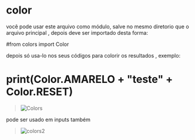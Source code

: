 # color

você pode usar este arquivo como módulo, salve no mesmo diretorio que o arquivo principal , depois deve ser importado desta forma:

#from colors import Color

depois só usa-lo nos seus códigos para colorir os resultados , exemplo:

# print(Color.AMARELO + "teste" + Color.RESET)

> ![Colors](https://user-images.githubusercontent.com/79322362/153462685-a229f2af-5ec2-4328-86b7-6e3804777a00.png)

pode ser usado em inputs também 


> ![colors2](https://user-images.githubusercontent.com/79322362/153479477-e2db0dfb-1c1b-4784-80d6-c64e30717db6.png)
